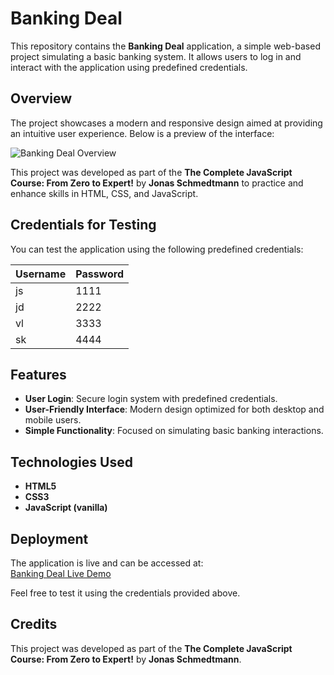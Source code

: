 # Banking Deal

This repository contains the **Banking Deal** application, a simple web-based project simulating a basic banking system. It allows users to log in and interact with the application using predefined credentials.

## Overview

The project showcases a modern and responsive design aimed at providing an intuitive user experience. Below is a preview of the interface:

![Banking Deal Overview](https://github.com/OrasanuAna/Banking_Deal/blob/master/Banking_Deal.jpg)

This project was developed as part of the **The Complete JavaScript Course: From Zero to Expert!** by **Jonas Schmedtmann** to practice and enhance skills in HTML, CSS, and JavaScript.

## Credentials for Testing

You can test the application using the following predefined credentials:

| Username | Password |
|----------|----------|
| js       | 1111     |
| jd       | 2222     |
| vl       | 3333     |
| sk       | 4444     |

## Features

- **User Login**: Secure login system with predefined credentials.
- **User-Friendly Interface**: Modern design optimized for both desktop and mobile users.
- **Simple Functionality**: Focused on simulating basic banking interactions.

## Technologies Used

- **HTML5**
- **CSS3**
- **JavaScript (vanilla)**

## Deployment

The application is live and can be accessed at:  
[Banking Deal Live Demo](https://orasanuana.github.io/Banking_Deal/)

Feel free to test it using the credentials provided above.

## Credits

This project was developed as part of the **The Complete JavaScript Course: From Zero to Expert!** by **Jonas Schmedtmann**.

